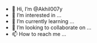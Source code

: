 - 👋 Hi, I’m @Akhil007y
- 👀 I’m interested in ...
- 🌱 I’m currently learning ...
- 💞️ I’m looking to collaborate on ...
- 📫 How to reach me ...

<!---
Akhil007y/Akhil007y is a ✨ special ✨ repository because its `README.md` (this file) appears on your GitHub profile.
You can click the Preview link to take a look at your changes.
--->
